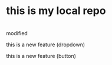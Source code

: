 # this is my local repo 
<br>
modified 
<p>this is a new feature (dropdown)<p>
<p>this is a new feature (button)<p>
